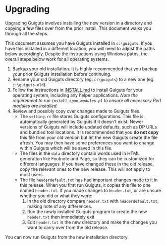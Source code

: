 # Upgrading

Upgrading Guiguts involves installing the new version in a directory and
copying a few files over from the prior install. This document walks you
through all the steps.

This document assumes you have Guiguts installed in `c:\guiguts`. If you have
this installed in a different location, you will need to adjust the paths
below accordingly. Despite the instructions using Windows paths, the overall
steps below work for all operating systems.

1. Backup your old installation. It is highly recommended that you backup your
   prior Guiguts installation before continuing.
2. Rename your old Guiguts directory (eg: `c:\guiguts`) to a new one
   (eg: `c:\guiguts-old`).
3. Follow the instructions in [INSTALL.md](INSTALL.md) to install Guiguts
   for your operating system, including any helper applications. _Note the
   requirement to run `install_cpan_modules.pl` to ensure all necessary
   Perl modules are installed._
4. Review and possibly copy over changes made to Guiguts files.
   * The `setting.rc` file stores Guiguts configurations. This file is
     automatically generated by Guiguts if it doesn't exist. Newer versions of
     Guiguts will include updated defaults, such as DP URLs and bundled tool
     locations. It is recommended that you **do not copy** this file from your
     old version but let the new Guiguts create the file afresh. You may then
     have some preferences you want to change within Guiguts which will be
     saved in this file.
   * The files in the `data` directory contain words used in HTML generation
     like Footnote and Page, so they can be customized for different
     languages. If you have changed these in the old release, copy the
     relevant ones to the new release. This will not apply to most users.
   * The file `headerdefault.txt` has had important changes made to it in this
     release. When you first run Guiguts, it copies this file to one named
     `header.txt`. If you made changes to `header.txt`, or are unsure whether
     you did or what they were:
     1. In the old directory compare `header.txt` with `headerdefault.txt`,
        making note of any differences.
     2. Run the newly installed Guiguts program to create the new `header.txt`
        then immediately exit.
     3. Edit `header.txt` in the new directory and make the changes you want
        to carry over from the old release.

You can now run Guiguts from the new installation directory.
